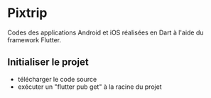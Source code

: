 # Pixtrip

Codes des applications Android et iOS réalisées en Dart à l'aide du framework Flutter.

## Initialiser le projet

- télécharger le code source
- exécuter un "flutter pub get" à la racine du projet
